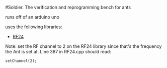 #Soldier. The verification and reprogramming bench for ants

runs off of an arduino uno

uses the following libraries:

* [RF24](https://github.com/maniacbug/RF24)

Note: set the RF channel to 2 on the RF24 library since that's the frequency the Ant is set at. Line 387 in RF24.cpp should read: 

```
setChannel(2);
```
